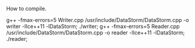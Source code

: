 How to compile.

g++  -fmax-errors=5 Writer.cpp /usr/include/DataStorm/DataStorm.cpp -o writer -lIce++11 -lDataStorm; ./writer;
g++  -fmax-errors=5 Reader.cpp /usr/include/DataStorm/DataStorm.cpp -o reader -lIce++11 -lDataStorm; ./reader;